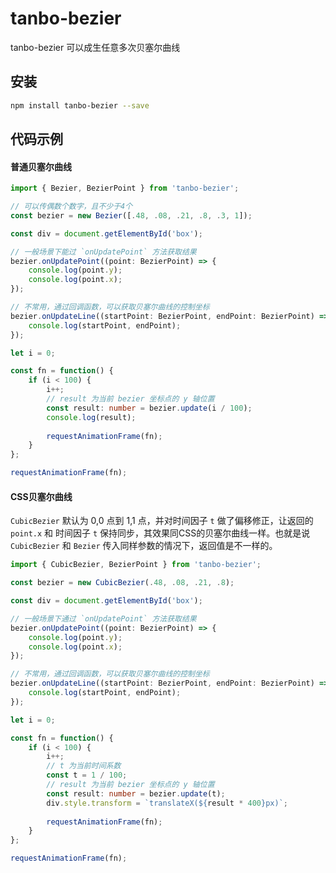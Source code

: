 # tanbo-bezier

tanbo-bezier 可以成生任意多次贝塞尔曲线

## 安装
```bash
npm install tanbo-bezier --save
```
## 代码示例

#### 普通贝塞尔曲线
```typescript
import { Bezier, BezierPoint } from 'tanbo-bezier';

// 可以传偶数个数字，且不少于4个
const bezier = new Bezier([.48, .08, .21, .8, .3, 1]); 

const div = document.getElementById('box');

// 一般场景下能过 `onUpdatePoint` 方法获取结果
bezier.onUpdatePoint((point: BezierPoint) => {
    console.log(point.y);
    console.log(point.x);
});

// 不常用，通过回调函数，可以获取贝塞尔曲线的控制坐标
bezier.onUpdateLine((startPoint: BezierPoint, endPoint: BezierPoint) => {
    console.log(startPoint, endPoint);
});

let i = 0;

const fn = function() {
    if (i < 100) {
        i++;
        // result 为当前 bezier 坐标点的 y 轴位置
        const result: number = bezier.update(i / 100);
        console.log(result);
        
        requestAnimationFrame(fn);
    }
};

requestAnimationFrame(fn);
```

#### CSS贝塞尔曲线

`CubicBezier` 默认为 0,0 点到 1,1 点，并对时间因子 `t` 做了偏移修正，让返回的 `point.x` 和 时间因子 `t` 保持同步，其效果同CSS的贝塞尔曲线一样。也就是说 `CubicBezier` 和 `Bezier` 传入同样参数的情况下，返回值是不一样的。

```typescript
import { CubicBezier, BezierPoint } from 'tanbo-bezier';

const bezier = new CubicBezier(.48, .08, .21, .8); 

const div = document.getElementById('box');

// 一般场景下通过 `onUpdatePoint` 方法获取结果
bezier.onUpdatePoint((point: BezierPoint) => {
    console.log(point.y);
    console.log(point.x);
});

// 不常用，通过回调函数，可以获取贝塞尔曲线的控制坐标
bezier.onUpdateLine((startPoint: BezierPoint, endPoint: BezierPoint) => {
    console.log(startPoint, endPoint);
});

let i = 0;

const fn = function() {
    if (i < 100) {
        i++;
        // t 为当前时间系数
        const t = 1 / 100;
        // result 为当前 bezier 坐标点的 y 轴位置
        const result: number = bezier.update(t);
        div.style.transform = `translateX(${result * 400}px)`;
      
        requestAnimationFrame(fn);
    }
};

requestAnimationFrame(fn);
```



